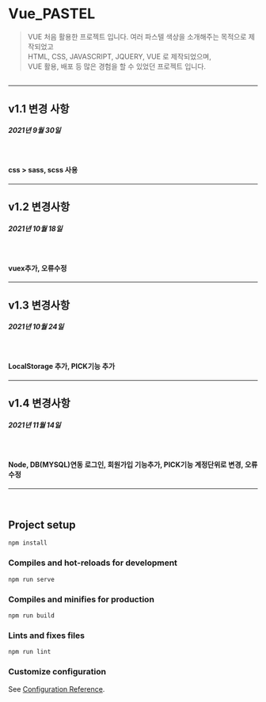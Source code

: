 # Vue_PASTEL

> VUE 처음 활용한 프로젝트 입니다. 여러 파스텔 색상을 소개해주는 목적으로 제작되었고<br>
> HTML, CSS, JAVASCRIPT, JQUERY, VUE 로 제작되었으며,<br>
> VUE 활용, 배포 등 많은 경험을 할 수 있었던 프로젝트 입니다.
##
---

## v1.1 변경 사항 
##### 2021년 9월 30일
<br>

#### css > sass, scss 사용 
---

## v1.2 변경사항 
##### 2021년 10월 18일
<br>

#### vuex추가, 오류수정
---

## v1.3 변경사항 
##### 2021년 10월 24일 
<br>

#### LocalStorage 추가, PICK기능 추가 
---

## v1.4 변경사항 
##### 2021년 11월 14일
<br>

#### Node, DB(MYSQL)연동 로그인, 회원가입 기능추가, PICK기능 계정단위로 변경, 오류수정
---


<br>

## Project setup
```
npm install
```

### Compiles and hot-reloads for development
```
npm run serve
```

### Compiles and minifies for production
```
npm run build
```

### Lints and fixes files
```
npm run lint
```

### Customize configuration
See [Configuration Reference](https://cli.vuejs.org/config/).

